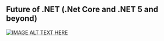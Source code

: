 ## Future of .NET (.Net Core and .NET 5 and beyond)
[![IMAGE ALT TEXT HERE](https://img.youtube.com/vi/yQ-KGvXZTxU/0.jpg)](https://www.youtube.com/watch?v=yQ-KGvXZTxU)